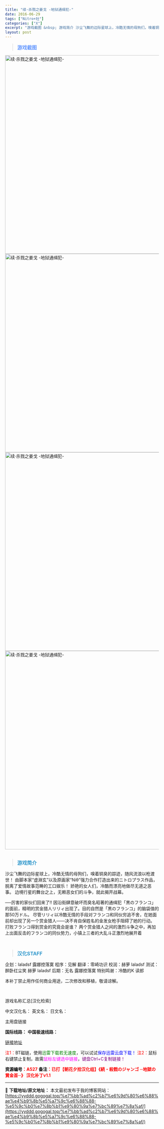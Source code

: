 ```yaml
---
title: "续·杀戮之姜戈 -地狱通缉犯-"
date: 2016-06-29
tags: ["Nitro+社"]
categories: ["X"]
excerpt: "游戏截图 &nbsp; 游戏简介 沙尘飞舞的边际星球上，冷酷无情的母狗们，嗅着铜臭的踪迹，随风流浪以枪渡世！ 由脚本家“虚淵玄”以及原画家“Niθ”强力合作打造出来的ニトロプラス作品，脱离了爱情故事范畴的工口娱乐！ 娇艳的女人们，冷酷而漂亮地做尽无道之恶事。 边境行星的舞台之上，无赖恶女们的斗争，就&hellip;"
layout: post
---
```


<div>
<blockquote><b><span style="font-size: 12pt; color: #6699ff;">游戏截图</span></b></blockquote>
<div><img title="点击放大" src="https://yyddd.gogogal.top/wp-content/uploads/2025/04/20250430_6812018f90557.webp" alt="续·杀戮之姜戈 -地狱通缉犯-" width="650" /></div>
<div><img title="点击放大" src="https://yyddd.gogogal.top/wp-content/uploads/2025/04/20250430_68120190c2409.webp" alt="续·杀戮之姜戈 -地狱通缉犯-" width="650" /></div>
<div><img title="点击放大" src="https://yyddd.gogogal.top/wp-content/uploads/2025/04/20250430_6812019246913.webp" alt="续·杀戮之姜戈 -地狱通缉犯-" width="650" /></div>
<div><img title="点击放大" src="https://yyddd.gogogal.top/wp-content/uploads/2025/04/20250430_681201940a313.webp" alt="续·杀戮之姜戈 -地狱通缉犯-" width="650" /></div>
&nbsp;
<blockquote><b><span style="font-size: 12pt; color: #3399cc;">游戏简介</span></b></blockquote>
<div>沙尘飞舞的边际星球上，冷酷无情的母狗们，嗅着铜臭的踪迹，随风流浪以枪渡世！
由脚本家“虚淵玄”以及原画家“Niθ”强力合作打造出来的ニトロプラス作品，脱离了爱情故事范畴的工口娱乐！
娇艳的女人们，冷酷而漂亮地做尽无道之恶事。
边境行星的舞台之上，无赖恶女们的斗争，就此揭开战幕。

──厉害的家伙们回来了!!
因沿街肆意破坏而臭名昭著的通缉犯「黒のフランコ」的面前，精明的赏金猎人リリィ出现了。目的自然是「黒のフランコ」的脑袋值的那50万ドル。
尽管リリィ以冷酷无情的手段对フランコ和同伙穷追不舍，在她面前却出现了另一个赏金猎人――决不肯自保姓名的金发女枪手阻碍了她的行动。
打败フランコ得到赏金的究竟会是谁？
两个赏金猎人之间的激烈斗争之中，再加上出面反击的フランコ的同伙势力，小镇上三者的大乱斗正激烈地展开着</div>
&nbsp;
<blockquote><b><span style="font-size: 12pt; color: #3399cc;">汉化STAFF</span></b></blockquote>
<div>企划：laladsf 露娜控落寞
程序：见解
翻译：零崎功识
校润：赫萝 laladsf
测试：醉卧红尘笑 赫萝 laladsf
后期：无名 露娜控落寞
特别鸣谢：冷酷的K 读郎

本补丁禁止用作任何商业用途，二次修改和移植，敬请谅解。</div>
&nbsp;

游戏名称汇总[汉化检索]

中文汉化名：
英文名：
日文名：
</div>
<div class="panel panel-primary">
<div class="panel-heading">主用盘链接</div>
<div class="panel-body">

<b>国际线路：</b>
<b>中国极速线路：</b>

<!--wechatfans start-->

<a href="https://pan.xunlei.com/s/VOSTsGlkk25EMGu33C6mqQqJA1?pwd=4vbd#">链接地址</a>

<!--wechatfans end-->
<span style="color: #ff0000;">注1：</span>BT磁链，使用<span style="color: #008000;">迅雷下载若无速度</span>，可以试试<span style="color: #0000ff;">保存迅雷云盘下载！</span>
<span style="color: #ff0000;">注2：</span>鼠标右键禁止复制，故需<span style="color: #ff00ff;">鼠标左键选中链接</span>，<span style="color: #800080;">键盘Ctrl+C复制链接！</span>

</div>
<div class="panel-footer"><span style="color: #ff0000;"><b><span style="color: #000000;">资源编号</span>：A527</b></span>
<span style="color: #ff0000;"><b><span style="color: #000000;">备注</span>：已打【朝花夕拾汉化组】《続・殺戮のジャンゴ ─地獄の賞金首─》 汉化补丁v1.1</b></span></div>
</div>

---
📖 **下载地址/原文地址：** 本文最初发布于我的博客网站：[https://yyddd.gogogal.top/%e7%bb%ad%c2%b7%e6%9d%80%e6%88%ae%e4%b9%8b%e5%a7%9c%e6%88%88-%e5%9c%b0%e7%8b%b1%e9%80%9a%e7%bc%89%e7%8a%af/](https://yyddd.gogogal.top/%e7%bb%ad%c2%b7%e6%9d%80%e6%88%ae%e4%b9%8b%e5%a7%9c%e6%88%88-%e5%9c%b0%e7%8b%b1%e9%80%9a%e7%bc%89%e7%8a%af/)
